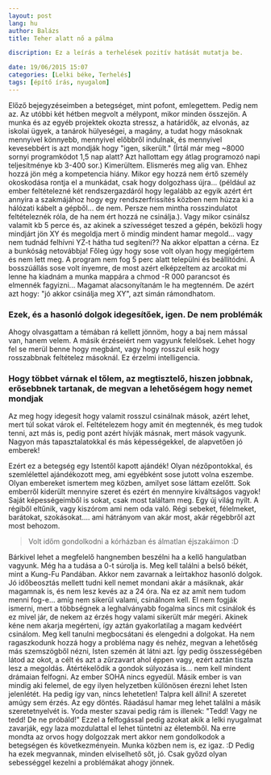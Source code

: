 ```yaml
---
layout: post
lang: hu
author: Balázs
title: Teher alatt nő a pálma

discription: Ez a leírás a terhelések pozitív hatását mutatja be.

date: 19/06/2015 15:07
categories: [Lelki béke, Terhelés]
tags: [építő írás, nyugalom]
---
```


Előző bejegyzéseimben a betegséget, mint pofont, emlegettem. Pedig nem az. Az utóbbi két hétben megvolt a mélypont, mikor minden összejön. A munka és az egyéb projektek okozta stressz, a határidők, az elvonás, az iskolai ügyek, a tanárok hülyeségei, a magány, a tudat hogy másoknak mennyivel könnyebb, mennyivel előbbről indulnak, és mennyivel kevesebbért is azt mondják hogy "igen, sikerült." (Írtál már meg ~8000 sornyi programkódot 1,5 nap alatt? Azt hallottam egy átlag programozó napi teljesítménye kb 3-400 sor.) Kimerültem. Elismerés meg alig van. Ehhez hozzá jön még a kompetencia hiány. Mikor egy hozzá nem értő személy okoskodása rontja el a munkádat, csak hogy dolgozhass újra... (például az ember feltételezné két rendszergazdáról hogy legalább az egyik azért ért annyira a szakmájához hogy egy rendszerfrissítés közben nem húzza ki a hálózati kábelt a gépből... de nem. Persze nem mintha rosszindulatot feltételeznék róla, de ha nem ért hozzá ne csinálja.). Vagy mikor csinálsz valamit kb 5 perce és, az akinek a szívességet teszed a gépén, beközli hogy mindjárt jön XY és megoldja mert ő mindig mindent hamar megold... vagy nem tudnád felhívni YZ-t hátha tud segíteni?? Na akkor elpattan a cérna. Ez a bunkóság netovábbja! Főleg úgy hogy sose volt olyan hogy megígértem és nem lett meg. A program nem fog 5 perc alatt települni és beállítódni. A bosszúállás sose volt ínyemre, de most azért elképzeltem az arcokat mi lenne ha kiadnám a munka mappára a chmod -R 000 parancsot és elmennék fagyizni... Magamat alacsonyítanám le ha megtenném. De azért azt hogy: "jó akkor csinálja meg XY", azt simán rámondhatom.

### Ezek, és a hasonló dolgok idegesítőek, igen. De nem problémák

Ahogy olvasgattam a témában rá kellett jönnöm, hogy a baj nem mással van, hanem velem. A másik érzéseiért nem vagyunk felelősek. Lehet hogy fel se merül benne hogy megbánt, vagy hogy rosszul esik hogy rosszabbnak feltételez másoknál. Ez érzelmi intelligencia.

### Hogy többet várnak el tőlem, az megtisztelő, hiszen jobbnak, erősebbnek tartanak, de megvan a lehetőségem hogy nemet mondjak

Az meg hogy idegesít hogy valamit rosszul csinálnak mások, azért lehet, mert túl sokat várok el. Feltételezem hogy amit én megtennék, és meg tudok tenni, azt más is, pedig pont azért hívják másnak, mert mások vagyunk. Nagyon más tapasztalatokkal és más képességekkel, de alapvetően jó emberek!

Ezért ez a betegség egy Istentől kapott ajándék!
Olyan nézőpontokkal, és szemlélettel ajándékozott meg, ami egyébként sose jutott volna eszembe. Olyan embereket ismertem meg közben, amilyet sose láttam ezelőtt. Sok emberről kiderült mennyire szeret és ezért én mennyire kiváltságos vagyok! Saját képességeimből is sokat, csak most találtam meg. Egy új világ nyílt. A régiből eltűnik, vagy kiszórom ami nem oda való. Régi sebeket, félelmeket, barátokat, szokásokat.... ami hátrányom van akár most, akár régebbről azt most behozom.

> Volt időm gondolkodni a kórházban és álmatlan éjszakáimon :D

Bárkivel lehet a megfelelő hangnemben beszélni ha a kellő hangulatban vagyunk. Még ha a tudása a 0-t súrolja is.
Meg kell találni a belső békét, mint a Kung-Fu Pandában. Akkor nem zavarnak a leírtakhoz hasonló dolgok.
Jó időbeosztás mellett tudni kell nemet mondani akár a másiknak, akár magamnak is, és nem lesz kevés az a 24 óra. Na ez az amit nem tudom menni fog-e... amíg nem sikerül valami, csinálnom kell. El nem fogják ismerni, mert a többségnek a leghalványabb fogalma sincs mit csinálok és ez mivel jár, de nekem az érzés hogy valami sikerült már megéri. Akinek kéne nem akarja megérteni, így aztán gyakorlatilag a magam kedvéért csinálom.
Meg kell tanulni megbocsátani és elengedni a dolgokat. Ha nem ragaszkodunk hozzá hogy a probléma nagy és nehéz, megvan a lehetőség más szemszögből nézni, Isten szemén át látni azt. Így pedig összességében látod az okot, a célt és azt a zűrzavart ahol éppen vagy, ezért aztán tiszta lesz a megoldás.
Átértékelődik a gondok súlyozása is... nem kell mindent drámaian felfogni.
Az ember SOHA nincs egyedül. Másik ember is van mindig aki felemel, de egy ilyen helyzetben különösen érezni lehet Isten jelenlétét. Ha pedig így van, nincs lehetetlen! Talpra kell állni!
A szeretet amúgy sem érzés. Az egy döntés. Ráadásul hamar meg lehet találni a másik szeretetnyelvét is.
Yoda mester szavai pedig rám is illenek: "Tedd! Vagy ne tedd! De ne próbáld!"
Ezzel a felfogással pedig azokat akik a lelki nyugalmat zavarják, egy laza mozdulattal el lehet tüntetni az életemből.
Na erre mondta az orvos hogy dolgozzak mert akkor nem gondolkodok a betegségen és következményein. Munka közben nem is, ez igaz. :D Pedig ha ezek megvannak, minden elviselhető sőt, jó. Csak győzd olyan sebességgel kezelni a problémákat ahogy jönnek.